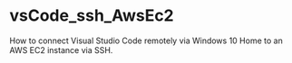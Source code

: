 # vsCode_ssh_AwsEc2
 How to connect Visual Studio Code remotely via Windows 10 Home to an AWS EC2 instance via SSH.
